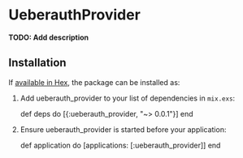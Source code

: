 # UeberauthProvider

**TODO: Add description**

## Installation

If [available in Hex](https://hex.pm/docs/publish), the package can be installed as:

  1. Add ueberauth_provider to your list of dependencies in `mix.exs`:

        def deps do
          [{:ueberauth_provider, "~> 0.0.1"}]
        end

  2. Ensure ueberauth_provider is started before your application:

        def application do
          [applications: [:ueberauth_provider]]
        end
